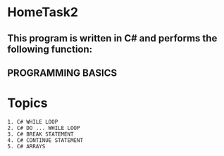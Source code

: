 # HomeTask2

## This program is written in C# and performs the following function:

## PROGRAMMING BASICS

# Topics

```
1. C# WHILE LOOP
2. C# DO ... WHILE LOOP
3. C# BREAK STATEMENT
4. C# CONTINUE STATEMENT
5. C# ARRAYS
```
